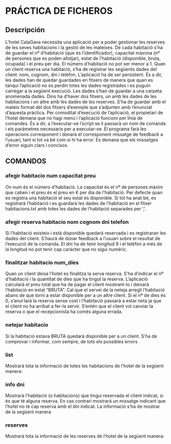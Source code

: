 # PRÁCTICA DE FICHEROS

## Descripción

L’hotel CalaGava necessita una aplicació per a poder gestionar les reserves de les 
seves habitacions i la gestió de les mateixes. 
De cada habitació s’ha de guardar el nº d’habitació (que és l’identificador), 
capacitat màxima (nº de persones que es poden allotjar), estat de l’habitació 
(disponible, bruta, ocupada) i el preu per dia. El número d’habitació no pot ser 
menor a 1.
Quan un client reserva una habitació, s’ha de registrar les següents dades del 
client: nom, cognom, dni i telèfon. 
L’aplicació ha de ser persistent. És a dir, les dades han de quedar guardades en 
fitxers de manera que quan es tanqui l’aplicació no es perdin totes les dades 
registrades i es puguin carregar a la següent execució. Les dades s’han de guardar 
a una carpeta anomenada dades. Dins ha d’haver dos fitxers, un amb les dades 
de les habitacions i un altre amb les dades de les reserves. S’ha de guardar amb 
el mateix format del dos fitxers d’exemple que s’adjunten amb l’enunciat d’aquesta 
pràctica.
Per comoditat d’execució de l’aplicació, el propietari de l’hotel demana que no hagi 
menú i l’aplicació funcioni per línia de comandes. És a dir, a l’executar-se l’script 
se li passarà un nom de comanda i els paràmetres necessaris per a executar-se. 
El programa farà les operacions corresponent i donarà el corresponent missatge 
de feedback a l’usuari, tant si tot va bé com si hi ha error. Es demana que els 
missatges d’error siguin clars i concisos.

## COMANDOS
### afegir habitacio num capacitat preu
On num és el número d’habitació. La capacitat és el nº de persones màxim que 
caben i el preu és el preu en € per dia de l’habitació. Per defecte quan es registra 
una habitació el seu estat és disponible. Si tot ha anat bé, es registrarà l’habitació 
i es guardarà les dades de l’habitació en el fitxer habitacions.txt amb totes les 
dades de l’habitació separades per ‘,’.

### afegir reserva habitacio nom cognom dni telefon
Si l’habitació existeix i està disponible quedarà reservada i es registraran les dades 
del client. S’haurà de donar feedback a l’usuari sobre el resultat de l’execució de 
la comanda. El dni ha de tenir longitud 9 i el telèfon a més de la longitud no pot 
tenir cap caràcter que no sigui numèric.

### finalitzar habitacio num_dies
Quan un client deixa l’hotel es finalitza la serva reserva. S’ha d’indicar el nº 
d’habitació i la quantitat de dies que ha tingut la reserva. L’aplicació calcularà el 
preu total que ha de pagar el client mostrant-lo i deixarà l’habitació en estat 
“BRUTA”. Cal que el servei de la neteja arregli l’habitació abans de que torni a 
estar disponible per a un altre client. Si el nº de dies és 0, s’anul·larà la reserva 
sense cost i l’habitació passarà a estar neta ja que el client no ha arribat a fer-la 
servir. S’entén que el client vol canviar la reserva o que el recepcionista ha comés 
alguna errada.

### netejar habitacio
Si la habitació estava BRUTA quedarà disponible per a un client. S’ha de 
comprovar i informar, com sempre, de tots els possibles errors

### list
Mostrarà tota la informació de totes les habitacions de l’hotel de la següent 
manera:

### info dni
Mostrarà l’habitació (o habitacions) que tingui reservada el client indicat, si 
és que té alguna reserva. 
En cas contrari mostrarà un missatge indicant que l’hotel no té cap reserva 
amb el dni indicat. 
La informació s’ha de mostrar de la següent manera

### reserves
Mostrarà tota la informació de les reserves de l’hotel de la següent manera:


